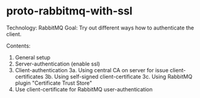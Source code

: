 # proto-rabbitmq-with-ssl

Technology: RabbitMQ
Goal: Try out different ways how to authenticate the client.

Contents:
1. General setup
2. Server-authentication (enable ssl)
3. Client-authentication
 3a. Using central CA on server for issue client-certificates
 3b. Using self-signed client-certificate
 3c. Using RabbitMQ plugin "Certificate Trust Store"
4. Use client-certificate for RabbitMQ user-authentication


